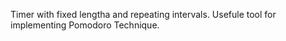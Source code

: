 Timer with fixed lengtha and repeating intervals. Usefule tool for implementing Pomodoro Technique.
